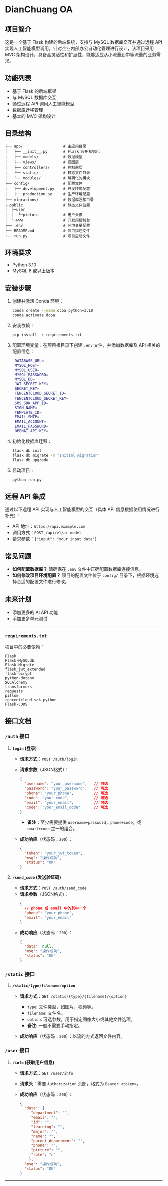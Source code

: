 # DianChuang OA

## 项目简介
这是一个基于 Flask 构建的后端系统，支持与 MySQL 数据库交互并通过远程 API 实现人工智能模型调用。针对企业内部办公自动化管理进行设计，该项目采用 MVC 架构设计，具备高灵活性和扩展性，能够适应从小流量到中等流量的业务需求。

## 功能列表
- 基于 Flask 的后端框架
- 与 MySQL 数据库交互
- 通过远程 API 调用人工智能模型
- 数据库迁移管理
- 基本的 MVC 架构设计

## 目录结构
```
├── app/                  # 主应用目录
│   ├── __init__.py       # Flask 应用初始化
│   ├── models/           # 数据模型
│   ├── views/            # 视图层
│   ├── controllers/      # 控制器层
│   └── static/           # 静态文件目录
│   └── modules/          # 解耦化的模块
├── config/               # 配置文件
│   ├── development.py    # 开发环境配置
│   ├── production.py     # 生产环境配置
├── migrations/           # 数据库迁移目录
├─public                  # 静态文件位置
│  ├─user
│  │  └─picture           # 用户头像
│  └─www                  # 开发用控制台
├── .env                  # 环境变量配置
├── README.md             # 项目描述文件
└── run.py                # 项目启动文件
```

## 环境要求
- Python 3.10
- MySQL 8 或以上版本

## 安装步骤

1. 创建并激活 Conda 环境：
   ```bash
   conda create --name dcoa python=3.10
   conda activate dcoa
   ```

2. 安装依赖：
   ```bash
   pip install -r requirements.txt
   ```

3. 配置环境变量：在项目根目录下创建 `.env` 文件，并添加数据库及 API 相关的配置信息：
   ```bash
    DATABASE_URL=
    MYSQL_HOST=
    MYSQL_USER=
    MYSQL_PASSWORD=
    MYSQL_DB=
    JWT_SECRET_KEY=
    SECRET_KEY=
    TENCENTCLOUD_SECRET_ID=
    TENCENTCLOUD_SECRET_KEY=
    SMS_SDK_APP_ID=
    SIGN_NAME=
    TEMPLATE_ID=
    EMAIL_SMTP=
    EMAIL_ACCOUNT=
    EMAIL_PASSWORD=
    OPENAI_API_KEY=
   ```

4. 初始化数据库迁移：
   ```bash
   flask db init
   flask db migrate -m "Initial migration"
   flask db upgrade
   ```

5. 启动项目：
   ```bash
   python run.py
   ```

## 远程 API 集成
通过以下远程 API 实现与人工智能模型的交互（具体 API 信息根据使用情况进行补充）：
- API 地址：`https://api.example.com`
- 调用方式：`POST /api/v1/ai-model`
- 请求参数：`{"input": "your input data"}`

## 常见问题
- **如何配置数据库？** 请确保在 `.env` 文件中正确配置数据库连接信息。
- **如何修改项目环境配置？** 项目的配置文件位于 `config/` 目录下，根据环境选择合适的配置文件进行修改。

## 未来计划
- 添加更多的 AI API 功能
- 添加更多单元测试

---

###  `requirements.txt`

项目中的必要依赖：

```
Flask
Flask-MySQLdb
Flask-Migrate
flask_jwt_extended
flask-bcrypt
python-dotenv
SQLAlchemy
transformers 
requests      
pillow
tencentcloud-sdk-python
Flask-CORS
```

## 接口文档
### `/auth` 接口

1. **`login` (登录)**
   - **请求方式**：`POST /auth/login`
   - **请求参数**（JSON格式）：
     ```json
     {
       "username": "your_username",   // 可选
       "password": "your_password",   // 可选
       "phone": "your_phone",         // 可选
       "code": "your_code",           // 可选
       "email": "your_email",         // 可选
       "code": "your_email_code"      // 可选
     }
     ```
     - **备注**：至少需要提供 `username+password`，`phone+code`，或 `email+code` 之一的组合。
   
   - **成功响应**（状态码：`200`）：
     ```json
     {
       "token": "your_jwt_token",
       "msg": "操作成功",
       "status": "OK"
     }
     ```

2. **`/send_code` (发送验证码)**
   - **请求方式**：`POST /auth/send_code`
   - **请求参数**（JSON格式）：
     ```json
     {
       // phone 或 email 中的其中一个
       "phone": "your_phone",    
       "email": "your_email"     
     }
     ```
   - **成功响应**（状态码：`200`）：
     ```json
     {
       "data": null,
       "msg": "操作成功",
       "status": "OK"
     }
     ```

### `/static` 接口

1. **`/static/type/filename/option`**
   - **请求方式**：`GET /static/{type}/{filename}/{option}`
     - `type`: 文件类型，如图片、视频等。
     - `filename`: 文件名。
     - `option`: 可选参数，用于指定图像大小或其他文件选项。
     - **备注**: 一般不需要手动指定。
   
   - **成功响应**（状态码：`200`）：以流的方式返回文件内容。

### `/user` 接口

1. **`/info` (获取用户信息)**
   - **请求方式**：`GET /user/info`
   - **请求头**：需要 `Authorization` 头部，格式为 `Bearer <token>`。
   
   - **成功响应**（状态码：`200`）：
     ```json
     {
       "data": {
          "department": "",
          "email": "",
          "id": "",
          "learning": "",
          "major": "",
          "name": "",
          "parent_department": "",
          "phone": "",
          "picture": "",
          "role": "n"
         },
       "msg": "操作成功",
       "status": "OK"
     }
     ```






---
